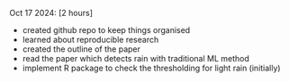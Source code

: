 Oct 17 2024: [2 hours]
- created github repo to keep things organised
- learned about reproducible research
- created the outline of the paper
- read the paper which detects rain with traditional ML method
- implement R package to check the thresholding for light rain (initially)